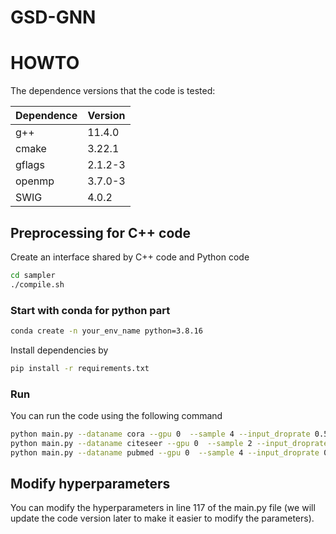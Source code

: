 # GSD-GNN
# HOWTO

The dependence versions that the code is tested:

| Dependence 	| Version     	|
|------------	|-------------	|
| g++        	| 11.4.0       	|
| cmake      	| 3.22.1      	|
| gflags     	| 2.1.2-3     	|
| openmp     	| 3.7.0-3     	|
| SWIG      	| 4.0.2       	|

## Preprocessing for C++ code 
Create an interface shared by C++ code and Python code
```bash
cd sampler
./compile.sh
```
### Start with conda for python part
```bash
conda create -n your_env_name python=3.8.16
```
Install dependencies by
```bash
pip install -r requirements.txt
```

### Run 
You can run the code using the following command
```bash
python main.py --dataname cora --gpu 0  --sample 4 --input_droprate 0.5 --hidden_droprate 0.5 --dropnode_rate 0.5 --hid_dim 32 --early_stopping 100 --lr 1e-2  --epochs 2000
python main.py --dataname citeseer --gpu 0  --sample 2 --input_droprate 0.0 --hidden_droprate 0.2 --dropnode_rate 0.5 --hid_dim 128 --early_stopping 100 --lr 1e-2  --epochs 2000
python main.py --dataname pubmed --gpu 0  --sample 4 --input_droprate 0.6 --hidden_droprate 0.8 --dropnode_rate 0.5 --hid_dim 16 --early_stopping 200 --lr 0.2 --epochs 2000 --use_bn
```


## Modify hyperparameters

You can modify the hyperparameters in line 117 of the main.py file (we will update the code version later to make it easier to modify the parameters).
